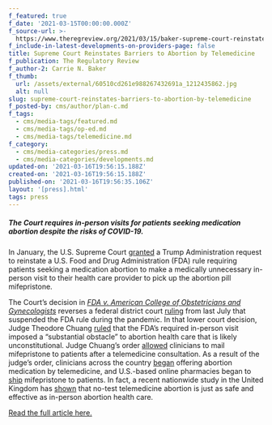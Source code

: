 ```yaml
---
f_featured: true
f_date: '2021-03-15T00:00:00.000Z'
f_source-url: >-
  https://www.theregreview.org/2021/03/15/baker-supreme-court-reinstates-barriers-abortion-telemedicine/
f_include-in-latest-developments-on-providers-page: false
title: Supreme Court Reinstates Barriers to Abortion by Telemedicine
f_publication: The Regulatory Review
f_author-2: Carrie N. Baker
f_thumb:
  url: /assets/external/60510cd261e988267432691a_1212435862.jpg
  alt: null
slug: supreme-court-reinstates-barriers-to-abortion-by-telemedicine
f_posted-by: cms/author/plan-c.md
f_tags:
  - cms/media-tags/featured.md
  - cms/media-tags/op-ed.md
  - cms/media-tags/telemedicine.md
f_category:
  - cms/media-categories/press.md
  - cms/media-categories/developments.md
updated-on: '2021-03-16T19:56:15.188Z'
created-on: '2021-03-16T19:56:15.188Z'
published-on: '2021-03-16T19:56:35.106Z'
layout: '[press].html'
tags: press
---
```


##### The Court requires in-person visits for patients seeking medication abortion despite the risks of COVID-19.

In January, the U.S. Supreme Court [granted](https://www.scotusblog.com/wp-content/uploads/2021/01/20A34.pdf) a Trump Administration request to reinstate a U.S. Food and Drug Administration (FDA) rule requiring patients seeking a medication abortion to make a medically unnecessary in-person visit to their health care provider to pick up the abortion pill mifepristone.

The Court’s decision in [_FDA v. American College of Obstetricians and Gynecologists_](https://www.scotusblog.com/wp-content/uploads/2021/01/20A34.pdf) reverses a federal district court [ruling](https://www.acog.org/-/media/project/acog/acogorg/files/advocacy/pi-order-medication-abortion-71320.pdf?la=en&hash=D20597427CA8EBEA568D45EB9672AA80) from last July that suspended the FDA rule during the pandemic. In that lower court decision, Judge Theodore Chuang [ruled](https://www.acog.org/-/media/project/acog/acogorg/files/advocacy/pi-order-medication-abortion-71320.pdf?la=en&hash=D20597427CA8EBEA568D45EB9672AA80#page=49) that the FDA’s required in-person visit imposed a “substantial obstacle” to abortion health care that is likely unconstitutional. Judge Chuang’s order [allowed](https://www.acog.org/-/media/project/acog/acogorg/files/advocacy/pi-order-medication-abortion-71320.pdf?la=en&hash=D20597427CA8EBEA568D45EB9672AA80#page=79) clinicians to mail mifepristone to patients after a telemedicine consultation. As a result of the judge’s order, clinicians across the country [began](https://msmagazine.com/2020/11/16/just-the-pill-choix-carafem-honeybee-health-how-telemedicine-startups-are-revolutionizing-abortion-health-care-in-the-u-s/) offering abortion medication by telemedicine, and U.S.-based online pharmacies began to [ship](https://msmagazine.com/2020/09/30/honeybee-health-us-based-online-pharmacy-first-to-ship-abortion-pills-to-patients-inside-the-u-s/) mifepristone to patients. In fact, a recent nationwide study in the United Kingdom has [shown](https://obgyn.onlinelibrary.wiley.com/doi/10.1111/1471-0528.16668) that no-test telemedicine abortion is just as safe and effective as in-person abortion health care.

[Read the full article here.](https://www.theregreview.org/2021/03/15/baker-supreme-court-reinstates-barriers-abortion-telemedicine/)
